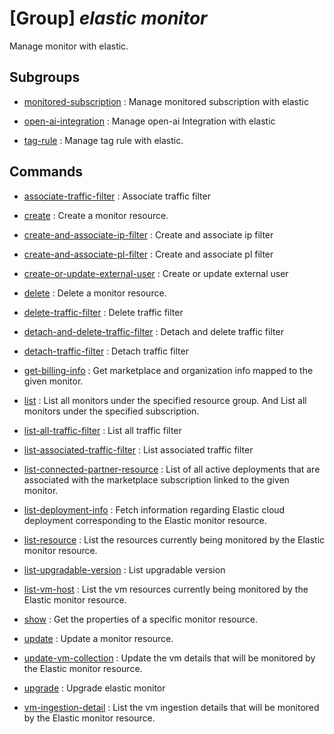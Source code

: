 # [Group] _elastic monitor_

Manage monitor with elastic.

## Subgroups

- [monitored-subscription](/Commands/elastic/monitor/monitored-subscription/readme.md)
: Manage monitored subscription with elastic

- [open-ai-integration](/Commands/elastic/monitor/open-ai-integration/readme.md)
: Manage open-ai Integration with elastic

- [tag-rule](/Commands/elastic/monitor/tag-rule/readme.md)
: Manage tag rule with elastic.

## Commands

- [associate-traffic-filter](/Commands/elastic/monitor/_associate-traffic-filter.md)
: Associate traffic filter

- [create](/Commands/elastic/monitor/_create.md)
: Create a monitor resource.

- [create-and-associate-ip-filter](/Commands/elastic/monitor/_create-and-associate-ip-filter.md)
: Create and associate ip filter

- [create-and-associate-pl-filter](/Commands/elastic/monitor/_create-and-associate-pl-filter.md)
: Create and associate pl filter

- [create-or-update-external-user](/Commands/elastic/monitor/_create-or-update-external-user.md)
: Create or update external user

- [delete](/Commands/elastic/monitor/_delete.md)
: Delete a monitor resource.

- [delete-traffic-filter](/Commands/elastic/monitor/_delete-traffic-filter.md)
: Delete traffic filter

- [detach-and-delete-traffic-filter](/Commands/elastic/monitor/_detach-and-delete-traffic-filter.md)
: Detach and delete traffic filter

- [detach-traffic-filter](/Commands/elastic/monitor/_detach-traffic-filter.md)
: Detach traffic filter

- [get-billing-info](/Commands/elastic/monitor/_get-billing-info.md)
: Get marketplace and organization info mapped to the given monitor.

- [list](/Commands/elastic/monitor/_list.md)
: List all monitors under the specified resource group. And List all                                monitors under the specified subscription.

- [list-all-traffic-filter](/Commands/elastic/monitor/_list-all-traffic-filter.md)
: List all traffic filter

- [list-associated-traffic-filter](/Commands/elastic/monitor/_list-associated-traffic-filter.md)
: List associated traffic filter

- [list-connected-partner-resource](/Commands/elastic/monitor/_list-connected-partner-resource.md)
: List of all active deployments that are associated with the marketplace subscription linked to the given monitor.

- [list-deployment-info](/Commands/elastic/monitor/_list-deployment-info.md)
: Fetch information regarding Elastic cloud deployment corresponding to                                the Elastic monitor resource.

- [list-resource](/Commands/elastic/monitor/_list-resource.md)
: List the resources currently being monitored by the Elastic monitor                                resource.

- [list-upgradable-version](/Commands/elastic/monitor/_list-upgradable-version.md)
: List upgradable version

- [list-vm-host](/Commands/elastic/monitor/_list-vm-host.md)
: List the vm resources currently being monitored by the Elastic                                monitor resource.

- [show](/Commands/elastic/monitor/_show.md)
: Get the properties of a specific monitor resource.

- [update](/Commands/elastic/monitor/_update.md)
: Update a monitor resource.

- [update-vm-collection](/Commands/elastic/monitor/_update-vm-collection.md)
: Update the vm details that will be monitored by the Elastic monitor                                resource.

- [upgrade](/Commands/elastic/monitor/_upgrade.md)
: Upgrade elastic monitor

- [vm-ingestion-detail](/Commands/elastic/monitor/_vm-ingestion-detail.md)
: List the vm ingestion details that will be monitored by the Elastic                                monitor resource.
